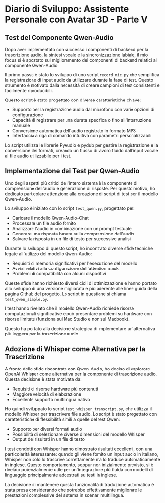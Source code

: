 # Diario di Sviluppo: Assistente Personale con Avatar 3D - Parte V

## Test del Componente Qwen-Audio

Dopo aver implementato con successo i componenti di backend per la trascrizione audio, la sintesi vocale e la sincronizzazione labiale, il mio focus si è spostato sul miglioramento dei componenti di backend relatici al componente Qwen-Audio

Il primo passo è stato lo sviluppo di uno script `record_mic.py` che semplifica la registrazione di input audio da utilizzare durante la fase di test. Questo strumento è motivato dalla necessità di creare campioni di test consistenti e facilmente riproducibili.

Questo script è stato progettato con diverse caratteristiche chiave:

- Supporto per la registrazione audio dal microfono con varie opzioni di configurazione
- Capacità di registrare per una durata specifica o fino all'interruzione manuale
- Conversione automatica dell'audio registrato in formato MP3
- Interfaccia a riga di comando intuitiva con parametri personalizzabili

Lo script utilizza le librerie PyAudio e pydub per gestire la registrazione e la conversione dei formati, creando un flusso di lavoro fluido dall'input vocale al file audio utilizzabile per i test.


## Implementazione dei Test per Qwen-Audio

Uno degli aspetti più critici dell'intero sistema è la componente di comprensione dell'audio e generazione di risposte. Per questo motivo, ho dedicato particolare attenzione alla creazione di script di test per il modello Qwen-Audio.

Lo sviluppo è iniziato con lo script `test_qwen.py`, progettato per:
- Caricare il modello Qwen-Audio-Chat
- Processare un file audio fornito
- Analizzare l'audio in combinazione con un prompt testuale
- Generare una risposta basata sulla comprensione dell'audio
- Salvare la risposta in un file di testo per successive analisi

Durante lo sviluppo di questo script, ho incontrato diverse sfide tecniche legate all'utilizzo del modello Qwen-Audio:
- Requisiti di memoria significativi per l'esecuzione del modello
- Avvisi relativi alla configurazione dell'attention mask
- Problemi di compatibilità con alcuni dispositivi

Queste sfide hanno richiesto diversi cicli di ottimizzazione e hanno portato allo sviluppo di una versione migliorata e più aderente alle linee guida della pagina Github del progetto. Lo script in questione si chiama `test_qwen_simple.py`.

I test hanno rivelato che il modello Qwen-Audio richiede risorse computazionali significative e può presentare problemi su hardware con risorse limitate (funziona sul Mac Studio e non sul Macbook).

Questo ha portato alla decisione strategica di implementare un'alternativa più leggera per la trascrizione audio.

## Adozione di Whisper come Alternativa per la Trascrizione

A fronte delle sfide riscontrate con Qwen-Audio, ho deciso di esplorare OpenAI Whisper come alternativa per la componente di trascrizione audio. Questa decisione è stata motivata da:
- Requisiti di risorse hardware più contenuti
- Maggiore velocità di elaborazione
- Eccellente supporto multilingua nativo

Ho quindi sviluppato lo script `test_whisper_transcript.py`, che utilizza il modello Whisper per trascrivere file audio. Lo script è stato progettato con caratteristiche di flessibilità simili a quelle del test Qwen:
- Supporto per diversi formati audio
- Possibilità di selezionare diverse dimensioni del modello Whisper
- Output dei risultati in un file di testo

I test condotti con Whisper hanno dimostrato risultati eccellenti, con una particolarità interessante: quando gli viene fornito un input audio in italiano, Whisper non solo lo trascrive correttamente ma lo traduce automaticamente in inglese. Questo comportamento, seppur non inizialmente previsto, si è rivelato potenzialmente utile per un'integrazione più fluida con modelli di linguaggio principalmente addestrati su testi in inglese.

La decisione di mantenere questa funzionalità di traduzione automatica è stata presa considerando che potrebbe effettivamente migliorare le prestazioni complessive del sistema in scenari multilingua.
